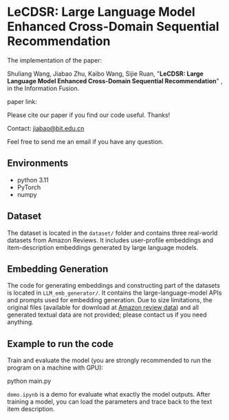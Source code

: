 # LeCDSR: Large Language Model Enhanced Cross-Domain Sequential Recommendation

The implementation of the paper:

Shuliang Wang, Jiabao Zhu, Kaibo Wang, Sijie Ruan, "**LeCDSR: Large Language Model Enhanced Cross-Domain Sequential Recommendation**" , in the Information Fusion.

paper link:

Please cite our paper if you find our code useful. Thanks!

Contact: jiabao@bit.edu.cn

Feel free to send me an email if you have any question.

<!-- Bibtex

```

``` -->

## Environments

- python 3.11
- PyTorch
- numpy

## Dataset
The dataset is located in the `dataset/` folder and contains three real-world datasets from Amazon Reviews. It includes user-profile embeddings and item-description embeddings generated by large language models.

## Embedding Generation
The code for generating embeddings and constructing part of the datasets is located in `LLM_emb_generator/`. It contains the large-language-model APIs and prompts used for embedding generation. Due to size limitations, the original files (available for download at [Amazon review data](https://cseweb.ucsd.edu/~jmcauley/datasets/amazon_v2/)) and all generated textual data are not provided; please contact us if you need anything.

## Example to run the code
Train and evaluate the model (you are strongly recommended to run the program on a machine with GPU):

python main.py

`demo.ipynb` is a demo for evaluate what exactly the model outputs. After training a model, you can load the parameters and trace back to the text item description.
